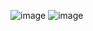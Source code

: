 ![image](https://github.com/JonathanREV2003/BotonesEjemplo/assets/99297546/eb68dd41-2e91-4a1e-a95e-a6c8fc9fedd0)
![image](https://github.com/JonathanREV2003/BotonesEjemplo/assets/99297546/650803be-1614-474b-8e74-5c8a3b494c5d)
